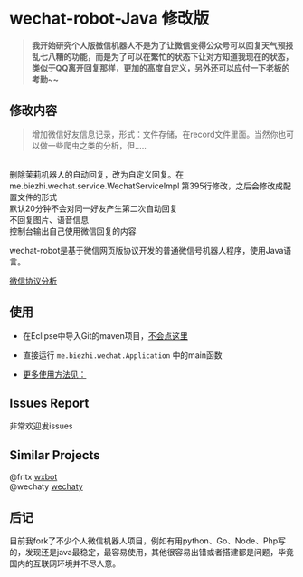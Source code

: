 # wechat-robot-Java 修改版

> **我开始研究个人版微信机器人不是为了让微信变得公众号可以回复天气预报乱七八糟的功能，而是为了可以在繁忙的状态下让对方知道我现在的状态，类似于QQ离开回复那样，更加的高度自定义，另外还可以应付一下老板的考勤~~**

## 修改内容

> 增加微信好友信息记录，形式：文件存储，在record文件里面。当然你也可以做一些爬虫之类的分析，但.....
<br>
删除茉莉机器人的自动回复，改为自定义回复。在me.biezhi.wechat.service.WechatServiceImpl  第395行修改，之后会修改成配置文件的形式<br>
默认20分钟不会对同一好友产生第二次自动回复<br>
不回复图片、语音信息<br>
控制台输出自己使用微信回复的内容


wechat-robot是基于微信网页版协议开发的普通微信号机器人程序，使用Java语言。

[微信协议分析](doc/protocol.md)

## 使用
* 在Eclipse中导入Git的maven项目，[不会点这里 ](http://www.cnblogs.com/lpshou/p/3199243.html)

* 直接运行 `me.biezhi.wechat.Application` 中的main函数

* [更多使用方法见：](https://github.com/biezhi/wechat-robot/blob/master/README.md)

## Issues Report

非常欢迎发issues

## Similar Projects
@fritx [wxbot](https://github.com/fritx/wxbot)  
@wechaty [wechaty](https://github.com/wechaty/wechaty)  

## 后记
目前我fork了不少个人微信机器人项目，例如有用python、Go、Node、Php写的，发现还是java最稳定，最容易使用，其他很容易出错或者搭建都是问题，毕竟国内的互联网环境并不尽人意。
